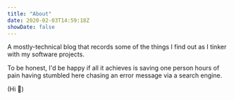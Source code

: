 ```yaml
---
title: "About"
date: 2020-02-03T14:59:18Z
showDate: false
---
```


A mostly-technical blog that records some of the things I find out as I tinker with my software projects.

To be honest, I'd be happy if all it achieves is saving one person hours of pain having stumbled here
chasing an error message via a search engine.

(Hi 👋)
